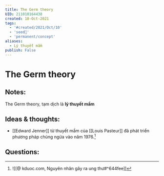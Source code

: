 ```yaml
---
title: The Germ theory
UID: 211010164438
created: 10-Oct-2021
tags:
  - '#created/2021/Oct/10'
  - 'seed🥜'
  - 'permanent/concept'
aliases:
  - Lý thuyết mầm
publish: False
---
```

# The Germ theory

## Notes:
The Germ theory, tạm dịch là **lý thuyết mầm**

## Ideas & thoughts:
- [[Edward Jenner]] từ thuyết mầm của [[Louis Pasteur]] đã phát triển phương pháp chủng ngừa vào năm 1976.[^edward]
## Questions:
[^edward]: ![[@ kduoc.com, Nguyên nhân gây ra ung thư#^644fee]]

